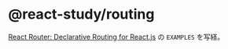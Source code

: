 # @react-study/routing

[React Router: Declarative Routing for React.js](https://reacttraining.com/react-router/web/guides/quick-start) の `EXAMPLES` を写経。

